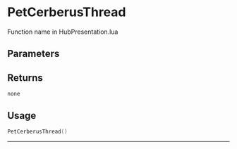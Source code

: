 # PetCerberusThread

Function name in HubPresentation.lua

## Parameters

## Returns

`none`

## Usage

```lua
PetCerberusThread()
```

---
